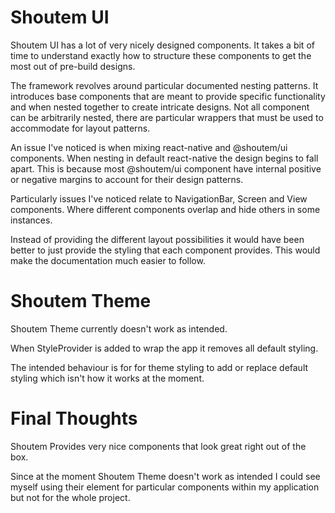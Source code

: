 # Shoutem UI

Shoutem UI has a lot of very nicely designed components. 
It takes a bit of time to understand exactly how to structure these components to get the most out of pre-build designs.

The framework revolves around particular documented nesting patterns. 
It introduces base components that are meant to provide specific functionality and when nested together to create intricate designs.
Not all component can be arbitrarily nested, there are particular wrappers that must be used to accommodate for layout patterns.

An issue I've noticed is when mixing react-native and @shoutem/ui components. When nesting in default react-native the design begins to fall apart. 
This is because most @shoutem/ui component have internal positive or negative margins to account for their design patterns.

Particularly issues I've noticed relate to NavigationBar, Screen and View components. Where different components overlap and hide others in some instances.

Instead of providing the different layout possibilities it would have been better to just provide the styling that each component provides.
This would make the documentation much easier to follow.

# Shoutem Theme

Shoutem Theme currently doesn't work as intended.

When StyleProvider is added to wrap the app it removes all default styling.

The intended behaviour is for for theme styling to add or replace default styling which isn't how it works at the moment.

# Final Thoughts
Shoutem Provides very nice components that look great right out of the box.

Since at the moment Shoutem Theme doesn't work as intended I could see myself using their element for particular 
components within my application but not for the whole project.
